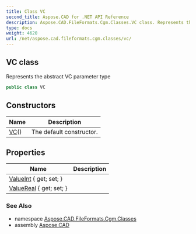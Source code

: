 ```yaml
---
title: Class VC
second_title: Aspose.CAD for .NET API Reference
description: Aspose.CAD.FileFormats.Cgm.Classes.VC class. Represents the abstract VC parameter type
type: docs
weight: 4620
url: /net/aspose.cad.fileformats.cgm.classes/vc/
---
```

## VC class

Represents the abstract VC parameter type

```csharp
public class VC
```

## Constructors

| Name | Description |
| --- | --- |
| [VC](vc/)() | The default constructor. |

## Properties

| Name | Description |
| --- | --- |
| [ValueInt](../../aspose.cad.fileformats.cgm.classes/vc/valueint/) { get; set; } |  |
| [ValueReal](../../aspose.cad.fileformats.cgm.classes/vc/valuereal/) { get; set; } |  |

### See Also

* namespace [Aspose.CAD.FileFormats.Cgm.Classes](../../aspose.cad.fileformats.cgm.classes/)
* assembly [Aspose.CAD](../../)


